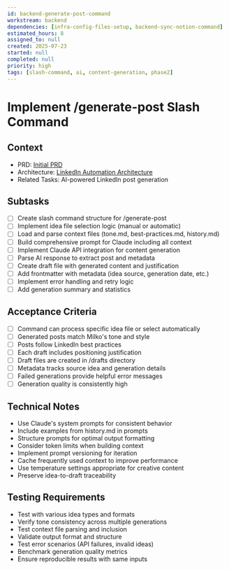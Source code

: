 ```yaml
---
id: backend-generate-post-command
workstream: backend
dependencies: [infra-config-files-setup, backend-sync-notion-command]
estimated_hours: 8
assigned_to: null
created: 2025-07-23
started: null
completed: null
priority: high
tags: [slash-command, ai, content-generation, phase2]
---
```


# Implement /generate-post Slash Command

## Context
- PRD: [Initial PRD](../../../docs/product/initial-prd.md)
- Architecture: [LinkedIn Automation Architecture](../../../scratch/linkedin-automation-architecture.md)
- Related Tasks: AI-powered LinkedIn post generation

## Subtasks
- [ ] Create slash command structure for /generate-post
- [ ] Implement idea file selection logic (manual or automatic)
- [ ] Load and parse context files (tone.md, best-practices.md, history.md)
- [ ] Build comprehensive prompt for Claude including all context
- [ ] Implement Claude API integration for content generation
- [ ] Parse AI response to extract post and metadata
- [ ] Create draft file with generated content and justification
- [ ] Add frontmatter with metadata (idea source, generation date, etc.)
- [ ] Implement error handling and retry logic
- [ ] Add generation summary and statistics

## Acceptance Criteria
- [ ] Command can process specific idea file or select automatically
- [ ] Generated posts match Milko's tone and style
- [ ] Posts follow LinkedIn best practices
- [ ] Each draft includes positioning justification
- [ ] Draft files are created in /drafts directory
- [ ] Metadata tracks source idea and generation details
- [ ] Failed generations provide helpful error messages
- [ ] Generation quality is consistently high

## Technical Notes
- Use Claude's system prompts for consistent behavior
- Include examples from history.md in prompts
- Structure prompts for optimal output formatting
- Consider token limits when building context
- Implement prompt versioning for iteration
- Cache frequently used context to improve performance
- Use temperature settings appropriate for creative content
- Preserve idea-to-draft traceability

## Testing Requirements
- Test with various idea types and formats
- Verify tone consistency across multiple generations
- Test context file parsing and inclusion
- Validate output format and structure
- Test error scenarios (API failures, invalid ideas)
- Benchmark generation quality metrics
- Ensure reproducible results with same inputs